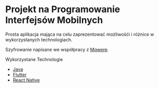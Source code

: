 # Projekt na Programowanie Interfejsów Mobilnych
Prosta aplikacja mająca na celu zaprezentować możliwośći i różnice w wykorzystanych technologiach.

Szyfrowanie napisane we współpracy z [Mqwere](https://github.com/Mqwere).

Wykorzystane Technologie
* [Java](https://github.com/AdamStudies-PWR/ProjektowanieInterfejsowMobilnych/tree/Java)
* [Flutter](https://github.com/AdamStudies-PWR/ProjektowanieInterfejsowMobilnych/tree/Flutter)
* [React Native](https://github.com/AdamStudies-PWR/ProjektowanieInterfejsowMobilnych/tree/React)
